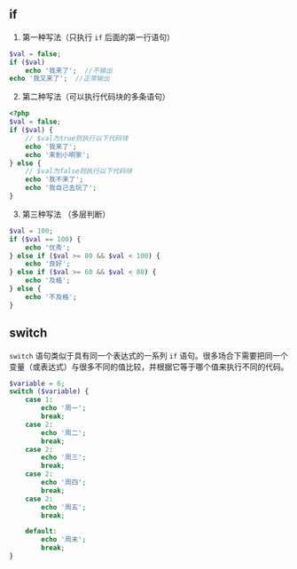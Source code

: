 ## if

1. 第一种写法（只执行 `if` 后面的第一行语句）

```php
$val = false;
if ($val)
    echo '我来了';  //不输出
echo '我又来了';  //正常输出
```

2. 第二种写法（可以执行代码块的多条语句）

```php
<?php
$val = false;
if ($val) {
    // $val为true则执行以下代码块
    echo '我来了';
    echo '来到小明家';
} else {
    // $val为false则执行以下代码块
    echo '我不来了';
    echo '我自己去玩了';
}
```

3. 第三种写法 （多层判断）

```php
$val = 100;
if ($val == 100) {
    echo '优秀';
} else if ($val >= 80 && $val < 100) {
    echo '良好';
} else if ($val >= 60 && $val < 80) {
    echo '及格';
} else {
    echo '不及格';
}

```

## switch

`switch` 语句类似于具有同一个表达式的一系列 `if` 语句。很多场合下需要把同一个变量（或表达式）与很多不同的值比较，并根据它等于哪个值来执行不同的代码。

```php
$variable = 6;
switch ($variable) {
    case 1:
        echo '周一';
        break;
    case 2:
        echo '周二';
        break;
    case 2:
        echo '周三';
        break;
    case 2:
        echo '周四';
        break;
    case 2:
        echo '周五';
        break;

    default:
        echo '周末';
        break;
}
```
